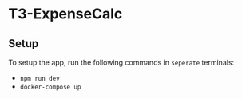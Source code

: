 # T3-ExpenseCalc

## Setup

To setup the app, run the following commands in `seperate` terminals:
- `npm run dev`
- `docker-compose up`